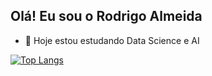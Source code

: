 ## Olá! Eu sou o Rodrigo Almeida

- 🔭 Hoje estou estudando Data Science e AI

[![Top Langs](https://github-readme-stats.vercel.app/api/top-langs/?username=rodrigoalmeida2&layout=compact)](https://github.com/rodrigoalmeida2/github-readme-stats)
